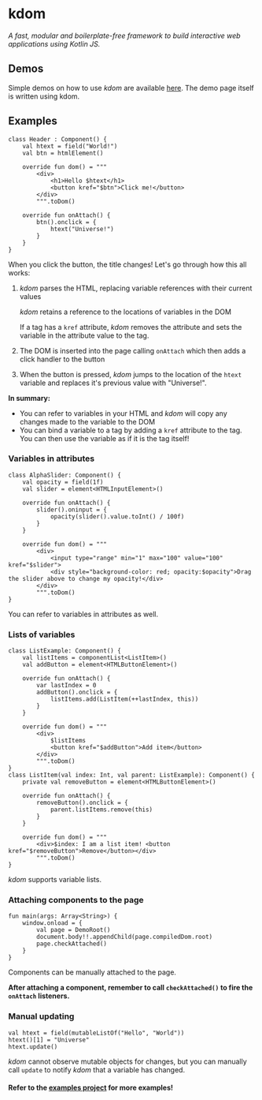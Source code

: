 # kdom
*A fast, modular and boilerplate-free framework to build interactive web applications using Kotlin JS.*

## Demos
Simple demos on how to use *kdom* are available [here](http://static.nulldev.xyz/ci/kdom/src/main/resources/page.html). The demo page itself is written using kdom.

## Examples
```
class Header : Component() {
    val htext = field("World!")
    val btn = htmlElement()

    override fun dom() = """
        <div>
            <h1>Hello $htext</h1>
            <button kref="$btn">Click me!</button>
        </div>
        """.toDom()

    override fun onAttach() {
        btn().onclick = {
            htext("Universe!")
        }
    }
}
```
When you click the button, the title changes!
Let's go through how this all works:
1. *kdom* parses the HTML, replacing variable references with their current values

    *kdom* retains a reference to the locations of variables in the DOM
    
    If a tag has a `kref` attribute, *kdom* removes the attribute and sets the variable in the attribute value to the tag.
2. The DOM is inserted into the page calling `onAttach` which then adds a click handler to the button
3. When the button is pressed, *kdom* jumps to the location of the `htext` variable and replaces it's previous value with "Universe!".

**In summary:**
- You can refer to variables in your HTML and *kdom* will copy any changes made to the variable to the DOM
- You can bind a variable to a tag by adding a `kref` attribute to the tag. You can then use the variable as if it is the tag itself!

### Variables in attributes
```
class AlphaSlider: Component() {
    val opacity = field(1f)
    val slider = element<HTMLInputElement>()

    override fun onAttach() {
        slider().oninput = {
            opacity(slider().value.toInt() / 100f)
        }
    }

    override fun dom() = """
        <div>
            <input type="range" min="1" max="100" value="100" kref="$slider">
            <div style="background-color: red; opacity:$opacity">Drag the slider above to change my opacity!</div>
        </div>
        """.toDom()
}
```
You can refer to variables in attributes as well.

### Lists of variables
```
class ListExample: Component() {
    val listItems = componentList<ListItem>()
    val addButton = element<HTMLButtonElement>()

    override fun onAttach() {
        var lastIndex = 0
        addButton().onclick = {
            listItems.add(ListItem(++lastIndex, this))
        }
    }

    override fun dom() = """
        <div>
            $listItems
            <button kref="$addButton">Add item</button>
        </div>
        """.toDom()
}
class ListItem(val index: Int, val parent: ListExample): Component() {
    private val removeButton = element<HTMLButtonElement>()

    override fun onAttach() {
        removeButton().onclick = {
            parent.listItems.remove(this)
        }
    }

    override fun dom() = """
        <div>$index: I am a list item! <button kref="$removeButton">Remove</button></div>
        """.toDom()
}
```
*kdom* supports variable lists.

### Attaching components to the page
```
fun main(args: Array<String>) {
    window.onload = {
        val page = DemoRoot()
        document.body!!.appendChild(page.compiledDom.root)
        page.checkAttached()
    }
}
```
Components can be manually attached to the page.

**After attaching a component, remember to call `checkAttached()` to fire the `onAttach` listeners.**

### Manual updating
```
val htext = field(mutableListOf("Hello", "World"))
htext()[1] = "Universe"
htext.update()
```
*kdom* cannot observe mutable objects for changes, but you can manually call `update` to notify *kdom* that a variable has changed.

#### Refer to the [examples project](https://github.com/null-dev/kdom/tree/master/examples) for more examples!
